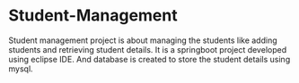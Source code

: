 # Student-Management
Student management project is about managing the students like adding students and retrieving student details.
It is a springboot project developed using eclipse IDE.
And database is created to store the student details using mysql.
